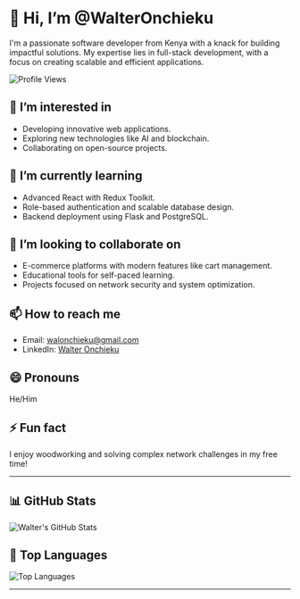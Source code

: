 # 👋 Hi, I’m @WalterOnchieku  
I'm a passionate software developer from Kenya with a knack for building impactful solutions. My expertise lies in full-stack development, with a focus on creating scalable and efficient applications.  

![Profile Views](https://komarev.com/ghpvc/?username=WalterOnchieku&color=blue&style=flat-square)  

## 👀 I’m interested in  
- Developing innovative web applications.  
- Exploring new technologies like AI and blockchain.  
- Collaborating on open-source projects.  

## 🌱 I’m currently learning  
- Advanced React with Redux Toolkit.  
- Role-based authentication and scalable database design.  
- Backend deployment using Flask and PostgreSQL.  

## 💞️ I’m looking to collaborate on  
- E-commerce platforms with modern features like cart management.  
- Educational tools for self-paced learning.  
- Projects focused on network security and system optimization.  

## 📫 How to reach me  
- Email: walonchieku@gmail.com  
- LinkedIn: [Walter Onchieku](https://www.linkedin.com/in/walter-onchieku-9180b2116/)  

## 😄 Pronouns  
He/Him  

## ⚡ Fun fact  
I enjoy woodworking and solving complex network challenges in my free time!  

---

## 📊 GitHub Stats  
![Walter's GitHub Stats](https://github-readme-stats.vercel.app/api?username=WalterOnchieku&show_icons=true&theme=radical)  

## 🚀 Top Languages  
![Top Languages](https://github-readme-stats.vercel.app/api/top-langs/?username=WalterOnchieku&layout=compact&theme=radical)  

---

<!---
WalterOnchieku/WalterOnchieku is a ✨ special ✨ repository because its `README.md` (this file) appears on your GitHub profile.
You can click the Preview link to take a look at your changes.
--->
